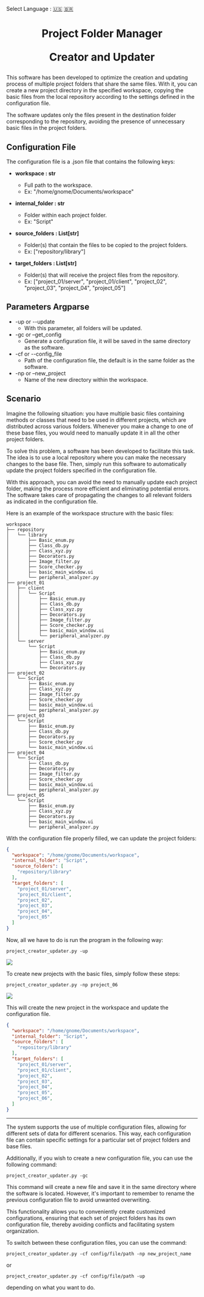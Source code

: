 Select Language : [:us:](https://github.com/yhagor/Project_folder_creator_and_updater/blob/main/README.md) [:brazil:](https://github.com/yhagor/Project_folder_creator_and_updater/blob/main/README-pt.md)
<h1 align="center">
  <p align="center">Project Folder Manager</p>
  <p align="center">Creator and Updater</p>
</h1>

This software has been developed to optimize the creation and updating process of multiple project folders that share the same files. With it, you can create a new project directory in the specified workspace, copying the basic files from the local repository according to the settings defined in the configuration file.

The software updates only the files present in the destination folder corresponding to the repository, avoiding the presence of unnecessary basic files in the project folders.

## Configuration File
The configuration file is a .json file that contains the following keys:

- **workspace : str**
	- Full path to the workspace.
	- Ex: "/home/gnome/Documents/workspace"  
	
- **internal_folder : str**
	- Folder within each project folder.
	- Ex: "Script"

- **source_folders : List[str]**
	- Folder(s) that contain the files to be copied to the project folders.
	- Ex: ["repository/library"]

- **target_folders : List[str]**
	- Folder(s) that will receive the project files from the repository.
 	- Ex: ["project_01/server", "project_01/client", "project_02", "project_03", "project_04", "project_05"] 

## Parameters Argparse

- -up or --update
  - With this parameter, all folders will be updated.
- -gc or –get_config
  - Generate a configuration file, it will be saved in the same directory as the software.
- -cf or --config_file
  - Path of the configuration file, the default is in the same folder as the software.
- -np or –new_project
  - Name of the new directory within the workspace.

## Scenario

Imagine the following situation: you have multiple basic files containing methods or classes that need to be used in different projects, which are distributed across various folders. Whenever you make a change to one of these base files, you would need to manually update it in all the other project folders.

To solve this problem, a software has been developed to facilitate this task. The idea is to use a local repository where you can make the necessary changes to the base file. Then, simply run this software to automatically update the project folders specified in the configuration file.

With this approach, you can avoid the need to manually update each project folder, making the process more efficient and eliminating potential errors. The software takes care of propagating the changes to all relevant folders as indicated in the configuration file.

Here is an example of the workspace structure with the basic files:
```shell
workspace
├── repository
│   └── library
│       ├── Basic_enum.py
│       ├── Class_db.py
│       ├── Class_xyz.py
│       ├── Decorators.py
│       ├── Image_filter.py
│       ├── Score_checker.py
│       ├── basic_main_window.ui
│       └── peripheral_analyzer.py
├── project_01
│   ├── client
│   │   └── Script
│   │       ├── Basic_enum.py
│   │       ├── Class_db.py
│   │       ├── Class_xyz.py
│   │       ├── Decorators.py
│   │       ├── Image_filter.py
│   │       ├── Score_checker.py
│   │       ├── basic_main_window.ui
│   │       └── peripheral_analyzer.py
│   └── server
│       └── Script
│           ├── Basic_enum.py
│           ├── Class_db.py
│           ├── Class_xyz.py
│           └── Decorators.py
├── project_02
│   └── Script
│       ├── Basic_enum.py
│       ├── Class_xyz.py
│       ├── Image_filter.py
│       ├── Score_checker.py
│       ├── basic_main_window.ui
│       └── peripheral_analyzer.py
├── project_03
│   └── Script
│       ├── Basic_enum.py
│       ├── Class_db.py
│       ├── Decorators.py
│       ├── Score_checker.py
│       └── basic_main_window.ui
├── project_04
│   └── Script
│       ├── Class_db.py
│       ├── Decorators.py
│       ├── Image_filter.py
│       ├── Score_checker.py
│       ├── basic_main_window.ui
│       └── peripheral_analyzer.py
└── project_05
    └── Script
        ├── Basic_enum.py
        ├── Class_xyz.py
        ├── Decorators.py
        ├── basic_main_window.ui
        └── peripheral_analyzer.py
```
With the configuration file properly filled, we can update the project folders:
```json
{
  "workspace": "/home/gnome/Documents/workspace",
  "internal_folder": "Script",
  "source_folders": [
    "repository/library"
  ],
  "target_folders": [
    "project_01/server",
    "project_01/client",
    "project_02",
    "project_03",
    "project_04",
    "project_05"
  ]
}
```
Now, all we have to do is run the program in the following way:
```
project_creator_updater.py -up
```
 ![](https://github.com/yhagor/Project_folder_creator_and_updater/blob/main/docs/updating_all_directories.gif)

To create new projects with the basic files, simply follow these steps:
```
project_creator_updater.py -np project_06
```
 ![](https://github.com/yhagor/Project_folder_creator_and_updater/blob/main/docs/creating_project_directory.gif)

This will create the new project in the workspace and update the configuration file.
```json
{
  "workspace": "/home/gnome/Documents/workspace",
  "internal_folder": "Script",
  "source_folders": [
    "repository/library"
  ],
  "target_folders": [
    "project_01/server",
    "project_01/client",
    "project_02",
    "project_03",
    "project_04",
    "project_05",
    "project_06",
  ]
}
```
****
The system supports the use of multiple configuration files, allowing for different sets of data for different scenarios. This way, each configuration file can contain specific settings for a particular set of project folders and base files.

Additionally, if you wish to create a new configuration file, you can use the following command:
```
project_creator_updater.py -gc
```
This command will create a new file and save it in the same directory where the software is located. However, it's important to remember to rename the previous configuration file to avoid unwanted overwriting.

This functionality allows you to conveniently create customized configurations, ensuring that each set of project folders has its own configuration file, thereby avoiding conflicts and facilitating system organization.

To switch between these configuration files, you can use the command:
```
project_creator_updater.py -cf config/file/path -np new_project_name
```
or
```
project_creator_updater.py -cf config/file/path -up
```
depending on what you want to do.
